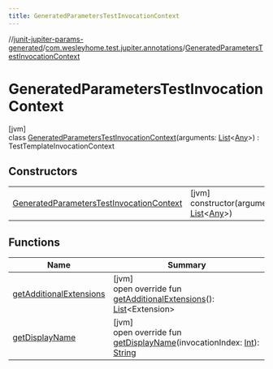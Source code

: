 ```yaml
---
title: GeneratedParametersTestInvocationContext
---
```

//[junit-jupiter-params-generated](../../../index.html)/[com.wesleyhome.test.jupiter.annotations](../index.html)/[GeneratedParametersTestInvocationContext](index.html)



# GeneratedParametersTestInvocationContext



[jvm]\
class [GeneratedParametersTestInvocationContext](index.html)(arguments: [List](https://kotlinlang.org/api/latest/jvm/stdlib/kotlin.collections/-list/index.html)&lt;[Any](https://kotlinlang.org/api/latest/jvm/stdlib/kotlin/-any/index.html)&gt;) : TestTemplateInvocationContext



## Constructors


| | |
|---|---|
| [GeneratedParametersTestInvocationContext](-generated-parameters-test-invocation-context.html) | [jvm]<br>constructor(arguments: [List](https://kotlinlang.org/api/latest/jvm/stdlib/kotlin.collections/-list/index.html)&lt;[Any](https://kotlinlang.org/api/latest/jvm/stdlib/kotlin/-any/index.html)&gt;) |


## Functions


| Name | Summary |
|---|---|
| [getAdditionalExtensions](get-additional-extensions.html) | [jvm]<br>open override fun [getAdditionalExtensions](get-additional-extensions.html)(): [List](https://kotlinlang.org/api/latest/jvm/stdlib/kotlin.collections/-list/index.html)&lt;Extension&gt; |
| [getDisplayName](get-display-name.html) | [jvm]<br>open override fun [getDisplayName](get-display-name.html)(invocationIndex: [Int](https://kotlinlang.org/api/latest/jvm/stdlib/kotlin/-int/index.html)): [String](https://kotlinlang.org/api/latest/jvm/stdlib/kotlin/-string/index.html) |

